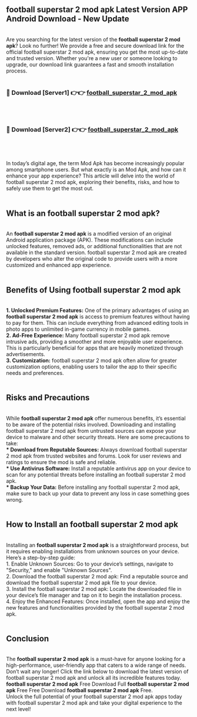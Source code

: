 ## football superstar 2 mod apk Latest Version APP Android Download - New Update
<br>
Are you searching for the latest version of the <strong>football superstar 2 mod apk</strong>? Look no further! We provide a free and secure download link for the official football superstar 2 mod apk, ensuring you get the most up-to-date and trusted version. Whether you're a new user or someone looking to upgrade, our download link guarantees a fast and smooth installation process.
<br>
<br>
<h3>🔴 Download [Server1] 👉👉 <a href="https://modyolo.store/football+superstar+2+mod+apk">football_superstar_2_mod_apk</a></h3><br>
<br>
<h3>🔴 Download [Server2] 👉👉 <a href="https://modyolo.store/football+superstar+2+mod+apk">football_superstar_2_mod_apk</a></h3><br>
<br>
<br>
In today’s digital age, the term Mod Apk has become increasingly popular among smartphone users. But what exactly is an Mod Apk, and how can it enhance your app experience? This article will delve into the world of football superstar 2 mod apk, exploring their benefits, risks, and how to safely use them to get the most out.
<br>
<br>
<h2>What is an football superstar 2 mod apk?</h2>
<br>
An <strong>football superstar 2 mod apk</strong> is a modified version of an original Android application package (APK). These modifications can include unlocked features, removed ads, or additional functionalities that are not available in the standard version. football superstar 2 mod apk are created by developers who alter the original code to provide users with a more customized and enhanced app experience.
<br>
<br>
<h2>Benefits of Using football superstar 2 mod apk</h2>
<br>
<strong> 1. Unlocked Premium Features:</strong> One of the primary advantages of using an <strong>football superstar 2 mod apk</strong> is access to premium features without having to pay for them. This can include everything from advanced editing tools in photo apps to unlimited in-game currency in mobile games.
<br>
<strong> 2. Ad-Free Experience:</strong> Many football superstar 2 mod apk remove intrusive ads, providing a smoother and more enjoyable user experience. This is particularly beneficial for apps that are heavily monetized through advertisements.
<br>
<strong> 3. Customization:</strong> football superstar 2 mod apk often allow for greater customization options, enabling users to tailor the app to their specific needs and preferences.
<br>
<br>
<h2>Risks and Precautions</h2>
<br>
While <strong>football superstar 2 mod apk</strong> offer numerous benefits, it’s essential to be aware of the potential risks involved. Downloading and installing football superstar 2 mod apk from untrusted sources can expose your device to malware and other security threats. Here are some precautions to take:
<br>
<strong> * Download from Reputable Sources:</strong> Always download football superstar 2 mod apk from trusted websites and forums. Look for user reviews and ratings to ensure the mod is safe and reliable.
<br>
<strong> * Use Antivirus Software:</strong> Install a reputable antivirus app on your device to scan for any potential threats before installing an football superstar 2 mod apk.
<br>
<strong> * Backup Your Data:</strong> Before installing any football superstar 2 mod apk, make sure to back up your data to prevent any loss in case something goes wrong.
<br>
<br>
<h2>How to Install an football superstar 2 mod apk</h2>
<br>
Installing an <strong>football superstar 2 mod apk</strong> is a straightforward process, but it requires enabling installations from unknown sources on your device. Here’s a step-by-step guide:
<br>
 1. Enable Unknown Sources: Go to your device’s settings, navigate to "Security," and enable "Unknown Sources".
<br>
 2. Download the football superstar 2 mod apk: Find a reputable source and download the football superstar 2 mod apk file to your device.
<br>
 3. Install the football superstar 2 mod apk: Locate the downloaded file in your device’s file manager and tap on it to begin the installation process.
<br>
 4. Enjoy the Enhanced Features: Once installed, open the app and enjoy the new features and functionalities provided by the football superstar 2 mod apk.
<br>
<br>
<h2><strong>Conclusion</strong></h2>
<br>
The <strong>football superstar 2 mod apk</strong> is a must-have for anyone looking for a high-performance, user-friendly app that caters to a wide range of needs. Don’t wait any longer! Click the link below to download the latest version of football superstar 2 mod apk and unlock all its incredible features today.
<br>
<strong>football superstar 2 mod apk</strong> Free Download Full <strong>football superstar 2 mod apk</strong> Free Free Download <strong>football superstar 2 mod apk</strong> Free.
<br>
Unlock the full potential of your football superstar 2 mod apk apps today with football superstar 2 mod apk and take your digital experience to the next level!